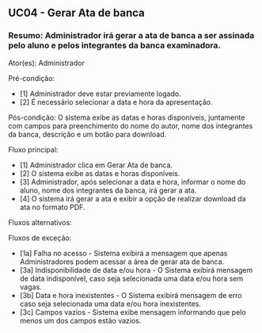 ## UC04 - Gerar Ata de banca

### Resumo: Administrador irá gerar a ata de banca a ser assinada pelo aluno e pelos integrantes da banca examinadora.

Ator(es): Administrador

Pré-condição:
- [1] Administrador deve estar previamente logado.
- [2] É necessário selecionar a data e hora da apresentação.
   
Pós-condição: O sistema exibe as datas e horas disponíveis, juntamente com campos para preenchimento do nome do autor, nome dos integrantes da banca, descrição e um botão para download.

Fluxo principal: 
- [1] Administrador clica em Gerar Ata de banca.
- [2] O sistema exibe as datas e horas disponíveis.
- [3] Administrador, após selecionar a data e hora, informar o nome do aluno, nome dos integrantes da banca, irá gerar a ata.
- [4] O sistema irá gerar a ata e exibir a opção de realizar download da ata no formato PDF.

Fluxos alternativos:

Fluxos de exceção:
- [1a] Falha no acesso - Sistema exibirá a mensagem que apenas Administradores podem acessar a área de gerar ata de banca.
- [3a] Indisponibilidade de data e/ou hora - O Sistema exibirá mensagem de data indisponível, caso seja selecionada uma data e/ou hora sem vagas.
- [3b] Data e hora inexistentes - O Sistema exibirá mensagem de erro caso seja selecionada uma data e/ou hora inexistentes.
- [3c] Campos vazios - Sistema exibe mensagem informando que pelo menos um dos campos estão vazios. 


